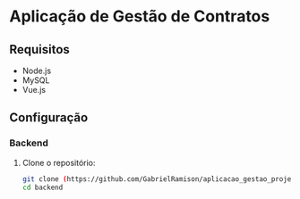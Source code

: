 # Aplicação de Gestão de Contratos

## Requisitos

- Node.js
- MySQL
- Vue.js

## Configuração

### Backend

1. Clone o repositório:
   ```bash
   git clone (https://github.com/GabrielRamison/aplicacao_gestao_projeto.git)
   cd backend
